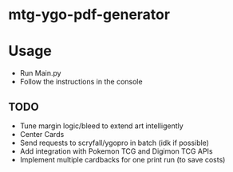 # mtg-ygo-pdf-generator

# Usage

* Run Main.py  
* Follow the instructions in the console  

## TODO
* Tune margin logic/bleed to extend art intelligently   
* Center Cards  
* Send requests to scryfall/ygopro in batch (idk if possible)  
* Add integration with Pokemon TCG and Digimon TCG APIs  
* Implement multiple cardbacks for one print run (to save costs)  

